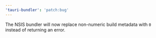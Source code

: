 ```yaml
---
'tauri-bundler': 'patch:bug'
---
```


The NSIS bundler will now replace non-numeric build metadata with `0` instead of returning an error.
